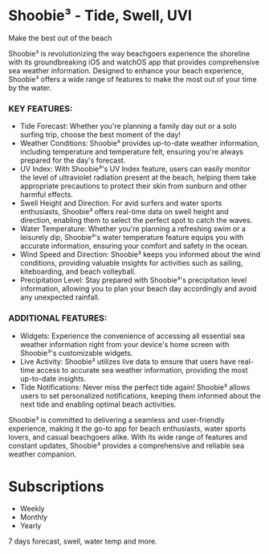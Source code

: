 
# Shoobie³ - Tide, Swell, UVI

Make the best out of the beach

Shoobie³ is revolutionizing the way beachgoers experience the shoreline with its groundbreaking iOS and watchOS app that provides comprehensive sea weather information. Designed to enhance your beach experience, Shoobie³ offers a wide range of features to make the most out of your time by the water.

### KEY FEATURES:
- Tide Forecast: Whether you're planning a family day out or a solo surfing trip, choose the best moment of the day!
- Weather Conditions: Shoobie³ provides up-to-date weather information, including temperature and temperature felt, ensuring you're always prepared for the day's forecast.
- UV Index: With Shoobie³'s UV Index feature, users can easily monitor the level of ultraviolet radiation present at the beach, helping them take appropriate precautions to protect their skin from sunburn and other harmful effects.
- Swell Height and Direction: For avid surfers and water sports enthusiasts, Shoobie³ offers real-time data on swell height and direction, enabling them to select the perfect spot to catch the waves.
- Water Temperature: Whether you're planning a refreshing swim or a leisurely dip, Shoobie³'s water temperature feature equips you with accurate information, ensuring your comfort and safety in the ocean.
- Wind Speed and Direction: Shoobie³ keeps you informed about the wind conditions, providing valuable insights for activities such as sailing, kiteboarding, and beach volleyball.
- Precipitation Level: Stay prepared with Shoobie³'s precipitation level information, allowing you to plan your beach day accordingly and avoid any unexpected rainfall.

### ADDITIONAL FEATURES:
- Widgets: Experience the convenience of accessing all essential sea weather information right from your device's home screen with Shoobie³'s customizable widgets.
- Live Activity: Shoobie³ utilizes live data to ensure that users have real-time access to accurate sea weather information, providing the most up-to-date insights.
- Tide Notifications: Never miss the perfect tide again! Shoobie³ allows users to set personalized notifications, keeping them informed about the next tide and enabling optimal beach activities.

Shoobie³ is committed to delivering a seamless and user-friendly experience, making it the go-to app for beach enthusiasts, water sports lovers, and casual beachgoers alike. With its wide range of features and constant updates, Shoobie³ provides a comprehensive and reliable sea weather companion.


# Subscriptions

- Weekly
- Monthly
- Yearly

7 days forecast, swell, water temp and more.
